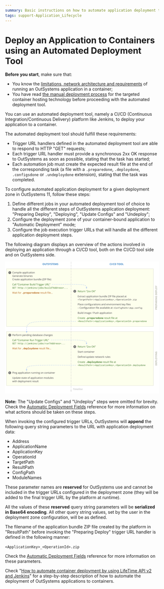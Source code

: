 ```yaml
---
summary: Basic instructions on how to automate application deployment to containers using an automatic deployment tool.
tags: support-Application_Lifecycle
---
```


# Deploy an Application to Containers using an Automated Deployment Tool

<div class="info" markdown="1">

**Before you start**, make sure that:

* You know the [limitations, network architecture and requirements](<intro.md>) of running an OutSystems application in a container;
* You have read [the manual deployment process](<app-run.md>) for the targeted container hosting technology before proceeding with the automated deployment tool.

</div>

You can use an automated deployment tool, namely a CI/CD (Continuous Integration/Continuous Delivery) platform like Jenkins, to deploy your application to a container.

The automated deployment tool should fulfill these requirements:

* Trigger URL handlers defined in the automated deployment tool are able to respond to HTTP "GET" requests;
* Each trigger URL handler must provide a synchronous 2xx OK response to OutSystems as soon as possible, stating that the task has started;
* Each automation job must create the expected result file at the end of the corresponding task (a file with a `.preparedone`, `.deploydone`, `.configsdone` or `.undeploydone` extension), stating that the task was completed. 

To configure automated application deployment for a given deployment zone in OutSystems 11, follow these steps:

1. Define different jobs in your automated deployment tool of choice to handle all the different steps of OutSystems application deployment: "Preparing Deploy", "Deploying", "Update Configs" and "Undeploy";
1. Configure the deployment zone of your container-bound application to "Automatic Deployment" mode;
1. Configure the job execution trigger URLs that will handle all the different application deployment steps. 

The following diagram displays an overview of the actions involved in deploying an application through a CI/CD tool, both on the CI/CD tool side and on OutSystems side.

![](<images/containers-automated-deployment-steps.png?width=952>)

**Note:** The "Update Configs" and "Undeploy" steps were omitted for brevity. Check the [Automatic Deployment Fields](<../deploy-applications/zones/reference.md#automatic-deployment-fields>) reference for more information on what actions should be taken on these steps.

When invoking the configured trigger URLs, OutSystems will **append** the following query string parameters to the URL with application deployment data:

* Address
* ApplicationName
* ApplicationKey
* OperationId
* TargetPath
* ResultPath
* ConfigPath
* ModuleNames

These parameter names are **reserved** for OutSystems use and cannot be included in the trigger URLs configured in the deployment zone (they will be added to the final trigger URL by the platform at runtime).

All the values of these **reserved** query string parameters will be **serialized in Base64 encoding**. All other query string values, set by the user in the deployment zone configuration, will be as defined.

The filename of the application bundle ZIP file created by the platform in "ResultPath" before invoking the "Preparing Deploy" trigger URL handler is defined in the following manner:

`<ApplicationKey>_<OperationId>.zip`

Check the [Automatic Deployment Fields](<../deploy-applications/zones/reference.md#automatic-deployment-fields>) reference for more information on these parameters.

<div class="info" markdown="1">

Check "[How to automate container deployment by using LifeTime API v2 and Jenkins](<https://success.outsystems.com/Documentation/Development_FAQs/How_to_automate_container_deployment_by_using_LifeTime_API_v2_and_Jenkins>)" for a step-by-step description of how to automate the deployment of OutSystems applications to containers.

</div>
